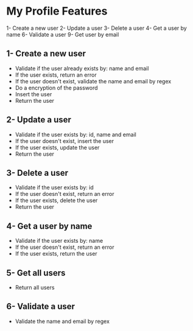 # My Profile Features

1- Create a new user
2- Update a user
3- Delete a user
4- Get a user by name
6- Validate a user
9- Get user by email

## 1- Create a new user

- Validate if the user already exists by: name and email
- If the user exists, return an error
- If the user doesn't exist, validate the name and email by regex
- Do a encryption of the password
- Insert the user
- Return the user

## 2- Update a user

- Validate if the user exists by: id, name and email
- If the user doesn't exist, insert the user
- If the user exists, update the user
- Return the user

## 3- Delete a user

- Validate if the user exists by: id
- If the user doesn't exist, return an error
- If the user exists, delete the user
- Return the user

## 4- Get a user by name

- Validate if the user exists by: name
- If the user doesn't exist, return an error
- If the user exists, return the user

## 5- Get all users

- Return all users

## 6- Validate a user

- Validate the name and email by regex